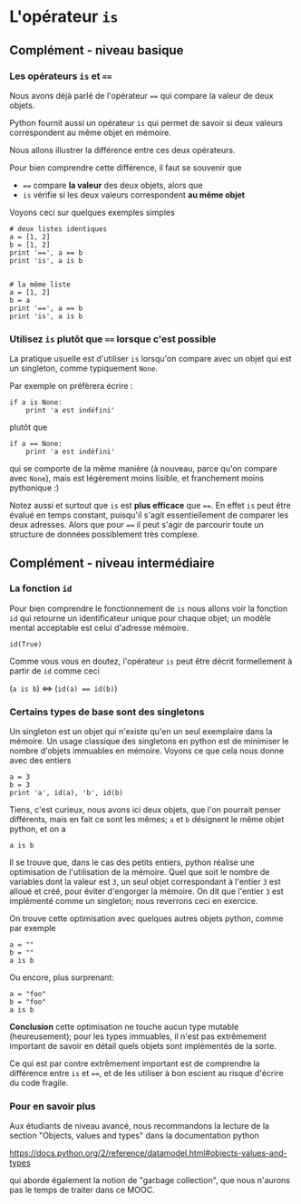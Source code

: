 
# L'opérateur `is`

## Complément - niveau basique

### Les opérateurs `is` et `==`

Nous avons déjà parlé de l'opérateur `==` qui compare la valeur de deux objets.

Python fournit aussi un opérateur `is` qui permet de savoir si deux valeurs
correspondent au même objet en mémoire.

Nous allons illustrer la différence entre ces deux opérateurs.

Pour bien comprendre cette différence, il faut se souvenir que

 * `==` compare **la valeur** des deux objets, alors que
 * `is` vérifie si les deux valeurs correspondent **au même objet**

Voyons ceci sur quelques exemples simples


    # deux listes identiques
    a = [1, 2]
    b = [1, 2]
    print '==', a == b
    print 'is', a is b


    # la même liste
    a = [1, 2]
    b = a
    print '==', a == b
    print 'is', a is b

### Utilisez `is` plutôt que `==` lorsque c'est possible

La pratique usuelle est d'utiliser `is` lorsqu'on compare avec un objet qui est
un singleton, comme typiquement `None`.

Par exemple on préfèrera écrire&nbsp;:


    if a is None:
        print 'a est indéfini'

plutôt que


    if a == None:
        print 'a est indéfini'

qui se comporte de la même manière (à nouveau, parce qu'on compare avec `None`),
mais est légèrement moins lisible, et franchement moins pythonique :)

Notez aussi et surtout que `is` est **plus efficace** que `==`. En effet `is`
peut être évalué en temps constant, puisqu'il s'agit essentiellement de comparer
les deux adresses. Alors que pour `==` il peut s'agir de parcourir toute un
structure de données possiblement très complexe.

## Complément - niveau intermédiaire

### La fonction `id`

Pour bien comprendre le fonctionnement de `is` nous allons voir la fonction `id`
qui retourne un identificateur unique pour chaque objet; un modèle mental
acceptable est celui d'adresse mémoire.


    id(True)

Comme vous vous en doutez, l'opérateur `is` peut être décrit formellement à
partir de `id` comme ceci

(`a is b`) $\Longleftrightarrow$ (`id(a) == id(b)`)


### Certains types de base sont des singletons

Un singleton est un objet qui n'existe qu'en un seul exemplaire dans la mémoire.
Un usage classique des singletons en python est de minimiser le nombre d'objets
immuables en mémoire. Voyons ce que cela nous donne avec des entiers


    a = 3
    b = 3
    print 'a', id(a), 'b', id(b)

Tiens, c'est curieux, nous avons ici deux objets, que l'on pourrait penser
différents, mais en fait ce sont les mêmes; `a` et `b` désignent le même objet
python, et on a


    a is b

Il se trouve que, dans le cas des petits entiers, python réalise une
optimisation de l'utilisation de la mémoire. Quel que soit le nombre de
variables dont la valeur est `3`, un seul objet correspondant à l'entier `3` est
alloué et créé, pour éviter d'engorger la mémoire. On dit que l'entier `3` est
implémenté comme un singleton; nous reverrons ceci en exercice.

On trouve cette optimisation avec quelques autres objets python, comme par
exemple


    a = ""
    b = ""
    a is b

Ou encore, plus surprenant:


    a = "foo"
    b = "foo"
    a is b

**Conclusion** cette optimisation ne touche aucun type mutable (heureusement);
pour les types immuables, il n'est pas extrêmement important de savoir en détail
quels objets sont implémentés de la sorte.

Ce qui est par contre extrêmement important est de comprendre la différence
entre `is` et `==`, et de les utiliser à bon escient au risque d'écrire du code
fragile.

### Pour en savoir plus

Aux étudiants de niveau avancé, nous recommandons la lecture de la section
"Objects, values and types" dans la documentation python

https://docs.python.org/2/reference/datamodel.html#objects-values-and-types

qui aborde également la notion de "garbage collection", que nous n'aurons pas le
temps de traiter dans ce MOOC.

